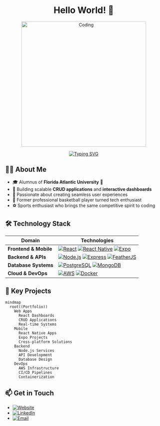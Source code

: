 <div align="center">
  
# Hello World! 👋

<div style="display: flex; align-items: center; justify-content: center;">
  <img src="https://cdn.dribbble.com/users/1162077/screenshots/3848914/programmer.gif" alt="Coding" width="400" />
</div>

<p align="center">
  <a href="https://git.io/typing-svg">
    <img src="https://readme-typing-svg.demolab.com?font=Fira+Code&pause=1000&center=true&width=435&lines=Full+Stack+Developer;Mobile+App+Specialist;Cloud+Infrastructure+Expert;DevOps+Engineer" alt="Typing SVG" />
  </a>
</p>



</div>

## 👨‍💻 About Me

- 🎓 Alumnus of **Florida Atlantic University** 🦉
- 🔭 Building scalable **CRUD applications** and **interactive dashboards**
- 🚀 Passionate about creating seamless user experiences
- 🏀 Former professional basketball player turned tech enthusiast
- ⚽ Sports enthusiast who brings the same competitive spirit to coding

## 🛠️ Technology Stack

<div align="center">

| Domain | Technologies |
|--------|-------------|
| **Frontend & Mobile** | [![React](https://img.shields.io/badge/-React-black?style=flat-square&logo=react)](https://reactjs.org/) [![React Native](https://img.shields.io/badge/-React_Native-black?style=flat-square&logo=react)](https://reactnative.dev/) [![Expo](https://img.shields.io/badge/-Expo-black?style=flat-square&logo=expo)](https://expo.dev/) |
| **Backend & APIs** | [![Node.js](https://img.shields.io/badge/-Node.js-black?style=flat-square&logo=node.js)](https://nodejs.org/) [![Express](https://img.shields.io/badge/-Express-black?style=flat-square&logo=express)](https://expressjs.com/) [![FeatherJS](https://img.shields.io/badge/-FeatherJS-black?style=flat-square&logo=feather)](https://feathersjs.com/) |
| **Database Systems** | [![PostgreSQL](https://img.shields.io/badge/-PostgreSQL-black?style=flat-square&logo=postgresql)](https://www.postgresql.org/) [![MongoDB](https://img.shields.io/badge/-MongoDB-black?style=flat-square&logo=mongodb)](https://www.mongodb.com/) |
| **Cloud & DevOps** | [![AWS](https://img.shields.io/badge/-AWS-black?style=flat-square&logo=amazon-aws)](https://aws.amazon.com/) [![Docker](https://img.shields.io/badge/-Docker-black?style=flat-square&logo=docker)](https://www.docker.com/) |

</div>

## 🎯 Key Projects

```mermaid
mindmap
  root((Portfolio))
    Web Apps
      React Dashboards
      CRUD Applications
      Real-time Systems
    Mobile
      React Native Apps
      Expo Projects
      Cross-platform Solutions
    Backend
      Node.js Services
      API Development
      Database Design
    DevOps
      AWS Infrastructure
      CI/CD Pipelines
      Containerization
```

## 📫 Get in Touch
- [![Website](https://img.shields.io/badge/kirisconsulting.tech-000000?style=for-the-badge&logo=About.me&logoColor=white)](https://kirisconsulting.tech)
- [![LinkedIn](https://img.shields.io/badge/Connect_with_me-0077B5?style=for-the-badge&logo=linkedin&logoColor=white)](https://www.linkedin.com/in/mehmet-esad-kiris-566a60126/)
- [![Email](https://img.shields.io/badge/Email-D14836?style=for-the-badge&logo=gmail&logoColor=white)](mailto:esad@kirisconsulting.tech)
